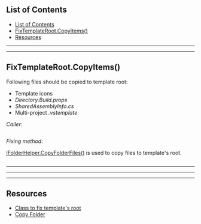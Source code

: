 ## List of Contents
- [List of Contents](#list-of-contents)
- [FixTemplateRoot.CopyItems()](#fixtemplaterootcopyitems)
- [Resources](#resources)


___
___


## FixTemplateRoot.CopyItems()

Following files should be copied to template root:

* Template icons
* *Directory.Build.props*
* *SharedAssemblyInfo.cs*
* Multi-project *.vstemplate*


*Caller*:

```cs --region "Fix Root" --source-file .\..\..\..\MvvmCross.Template\Program.cs --project .\..\..\..\MvvmCross.Template\MvvmCross.Template.csproj
```

*Fixing method*:

[IFolderHelper.CopyFolderFiles()][2] is used to copy files to template's root.

```cs --region "Copy Files to Template Root" --source-file .\..\..\..\MvvmCross.Template\FixTemplateRoot.cs --project .\..\..\..\MvvmCross.Template\MvvmCross.Template.csproj
```



___
___
___



## Resources

* [Class to fix template's root][1]
* [Copy Folder][2]















[1]: https://dev.azure.com/prosocode/VS/_git/MvxTemplate?path=%2FMvvmCross.Template%2FFixTemplateRoot.cs&version=GBdev "Class containing methods to fix files in template's root. - Azure DevOps"
[2]: https://dev.azure.com/prosocode/_git/LocalStorage?path=%2F1.%20Copy%20Folder.ipynb&version=GBmaster "Copy Folder Helper class - Azure DevOps"